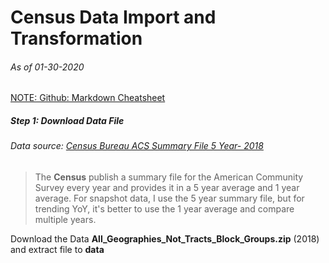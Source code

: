 # Census Data Import and Transformation

###### As of 01-30-2020

[NOTE: Github: Markdown Cheatsheet](https://github.com/adam-p/markdown-here/wiki/Markdown-Here-Cheatsheet#links)


##### Step 1: Download Data File

###### Data source: [Census Bureau ACS Summary File 5 Year- 2018 ](https://www2.census.gov/programs-surveys/acs/summary_file/2018/)

> The **Census**  publish a summary file for the American Community Survey every year and provides it in a 5 year average and 1 year average. For snapshot data, I use the 5 year summary file, but for trending YoY, it's better to use the 1 year average and compare multiple years. 

  Download the Data **All_Geographies_Not_Tracts_Block_Groups.zip** (2018) and extract file to **data** 




